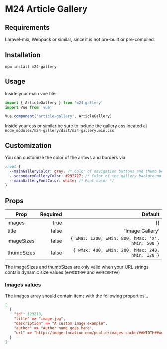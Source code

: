 # M24 Article Gallery

## Requirements

Laravel-mix, Webpack or similar, since it is not pre-built or pre-compiled.

## Installation

`npm install m24-gallery`

## Usage

Inside your main vue file:

```javascript
import { ArticleGallery } from 'm24-gallery'
import Vue from 'vue'

Vue.component('article-gallery', ArticleGallery)
```

Inside your css or similar be sure to include the gallery css located at `node_modules/m24-gallery/dist/m24-gallery.min.css`

## Customization

You can customize the color of the arrows and borders via

```css
:root {
  --mainGalleryColor: grey; /* Color of navigation buttons and thumb borders */
  --secondaryGalleryColor: #292727; /* Color of the gallery background */
  --mainGalleryFontColor: white; /* Font color */
}
```

## Props

| Prop | Required | Default |
| ---- | ----: | ----: |
| images | true | [] |
| title | false | 'Image Gallery' |
| imageSizes | false | `{ wMax: 1200, wMin: 800, hMax: 'X', hMin: 500 }` |
| thumbSizes | false | `{ wMax: 400, wMin: 200, hMax: 240, hMin: 120 }` |

The imageSizes and thumbSizes are only valid when your URL strings contain dynamic size values (`##WIDTH##` and `##HEIGHT##`)

### Images values

The images array should contain items with the following properties...

```json
[
  {
    "id": 123213,
    "title" => "image.jpg",
    "description" => "A custom image example",
    "author" => "Author name goes here",
    "url" => "http://image-location.com/public/images-cache/##WIDTH##x##HEIGHT##/2019/11/20/caee7c0e9c8cdf002a924d508044571a/5ddae71a1377e/caee7c0e9c8cdf002a924d508044571a.jpeg"
  }
]
```